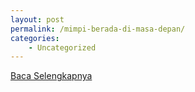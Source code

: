 ```yaml
---
layout: post
permalink: /mimpi-berada-di-masa-depan/
categories:
    - Uncategorized
---
```


[Baca Selengkapnya](/10)